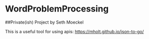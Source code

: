 # WordProblemProcessing

##Private(ish) Project by Seth Moeckel

This is a useful tool for using apis: https://mholt.github.io/json-to-go/
